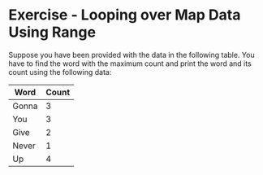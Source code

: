 # Exercise - Looping over Map Data Using Range

Suppose you have been provided with the data in the following table. You have to find
the word with the maximum count and print the word and its count using the following
data:

|Word       |Count  |
|-----------|-------|
|Gonna      | 3     |
| You       | 3     |
|Give       | 2     |
|Never      | 1     |
|Up         | 4     |